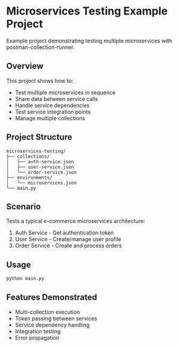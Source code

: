 # Microservices Testing Example Project

Example project demonstrating testing multiple microservices with postman-collection-runner.

## Overview

This project shows how to:

- Test multiple microservices in sequence
- Share data between service calls
- Handle service dependencies
- Test service integration points
- Manage multiple collections

## Project Structure

```
microservices-testing/
├── collections/
│   ├── auth-service.json
│   ├── user-service.json
│   └── order-service.json
├── environments/
│   └── microservices.json
└── main.py
```

## Scenario

Tests a typical e-commerce microservices architecture:

1. Auth Service - Get authentication token
2. User Service - Create/manage user profile
3. Order Service - Create and process orders

## Usage

```bash
python main.py
```

## Features Demonstrated

- Multi-collection execution
- Token passing between services
- Service dependency handling
- Integration testing
- Error propagation
